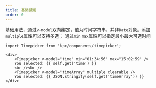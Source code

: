 ```yaml
---
title: 基础使用
order: 0
---
```


基础用法，通过`v-model`双向绑定，值为时间字符串，并非`Date`对象。添加`multiple`属性可以支持多选；
通过`min` `max`属性可以指定最小最大可选时间

```vdt
import Timepicker from 'kpc/components/timepicker';

<div>
    <Timepicker v-model="time" min="01:34:56" max="15:02:59" />
    You selected: {{ self.get('time') }}
    <br /><br />
    <Timepicker v-model="timeArray" multiple clearable />
    You selected: {{ JSON.stringify(self.get('timeArray')) }}
</div>
```
